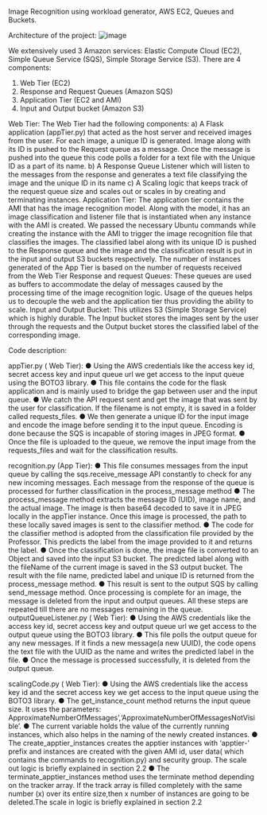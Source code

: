 Image Recognition using workload generator, AWS EC2, Queues and Buckets.

Architecture of the project: 
![image](https://user-images.githubusercontent.com/38141800/200202800-e7ee786e-4ebb-4e1b-af7e-99d3598066af.png)

We extensively used 3 Amazon services: Elastic Compute Cloud (EC2), Simple Queue Service
(SQS), Simple Storage Service (S3).
There are 4 components:
1. Web Tier (EC2)
2. Response and Request Queues (Amazon SQS)
3. Application Tier (EC2 and AMI)
4. Input and Output bucket (Amazon S3)

Web Tier:
The Web Tier had the following components:
a) A Flask application (appTier.py) that acted as the host server and received images from the
user. For each image, a unique ID is generated. Image along with its ID is pushed to the
Request queue as a message. Once the message is pushed into the queue this code polls a
folder for a text file with the Unique ID as a part of its name.
b) A Response Queue Listener which will listen to the messages from the response and
generates a text file classifying the image and the unique ID in its name
c) A Scaling logic that keeps track of the request queue size and scales out or scales in by
creating and terminating instances.
Application Tier:
The application tier contains the AMI that has the image recognition model. Along with the
model, it has an image classification and listener file that is instantiated when any instance with
the AMI is created. We passed the necessary Ubuntu commands while creating the instance
with the AMI to trigger the image recognition file that classifies the images. The classified label
along with its unique ID is pushed to the Response queue and the image and the classification
result is put in the input and output S3 buckets respectively. The number of instances generated
of the App Tier is based on the number of requests received from the Web Tier
Response and request Queues:
These queues are used as buffers to accommodate the delay of messages caused by the
processing time of the image recognition logic. Usage of the queues helps us to decouple the
web and the application tier thus providing the ability to scale.
Input and Output Bucket:
This utilizes S3 (Simple Storage Service) which is highly durable. The Input bucket stores the
images sent by the user through the requests and the Output bucket stores the classified label
of the corresponding image.


Code description:

appTier.py ( Web Tier):
● Using the AWS credentials like the access key id, secret access key and input queue url
we get access to the input queue using the BOTO3 library.
● This file contains the code for the flask application and is mainly used to bridge the gap
between user and the input queue.
● We catch the API request sent and get the image that was sent by the user for
classification. If the filename is not empty, it is saved in a folder called requests_files.
● We then generate a unique ID for the input image and encode the image before sending
it to the input queue. Encoding is done because the SQS is incapable of storing images
in JPEG format.
● Once the file is uploaded to the queue, we remove the input image from the
requests_files and wait for the classification results.

recognition.py (App Tier):
● This file consumes messages from the input queue by calling the sqs.receive_message
API constantly to check for any new incoming messages. Each message from the
response of the queue is processed for further classification in the process_message
method
● The process_message method extracts the message ID (UID), image name, and the
actual image. The image is then base64 decoded to save it in JPEG locally in the
appTier instance. Once this image is processed, the path to these locally saved images
is sent to the classifier method.
● The code for the classifier method is adopted from the classification file provided by the
Professor. This predicts the label from the image provided to it and returns the label.
● Once the classification is done, the image file is converted to an Object and saved into
the input S3 bucket. The predicted label along with the fileName of the current image is
saved in the S3 output bucket. The result with the file name, predicted label and unique
ID is returned from the process_message method.
● This result is sent to the output SQS by calling send_message method. Once processing
is complete for an image, the message is deleted from the input and output queues. All
these steps are repeated till there are no messages remaining in the queue.
outputQueueListener.py ( Web Tier):
● Using the AWS credentials like the access key id, secret access key and output queue
url we get access to the output queue using the BOTO3 library.
● This file polls the output queue for any new messages. If it finds a new message(a new
UUID), the code opens the text file with the UUID as the name and writes the predicted
label in the file.
● Once the message is processed successfully, it is deleted from the output queue.

scalingCode.py ( Web Tier):
● Using the AWS credentials like the access key id and the secret access key we get
access to the input queue using the BOTO3 library.
● The get_instance_count method returns the input queue size. It uses the parameters:
ApproximateNumberOfMessages’,‘ApproximateNumberOfMessagesNotVisible’.
● The current variable holds the value of the currently running instances, which also helps
in the naming of the newly created instances.
● The create_apptier_instances creates the apptier instances with ‘apptier-’ prefix and
instances are created with the given AMI id, user data( which contains the commands to
recognition.py) and security group. The scale out logic is briefly explained in section 2.2
● The terminate_apptier_instances method uses the terminate method depending on the
tracker array. If the track array is filled completely with the same number (x) over its
entire size,then x number of instances are going to be deleted.The scale in logic is briefly
explained in section 2.2
